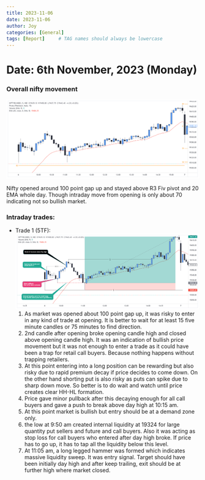 ```yaml
---
title: 2023-11-06
date: 2023-11-06
author: Joy
categories: [General]
tags: [Report]     # TAG names should always be lowercase
---
```


# Date: 6th November, 2023 (Monday)


### Overall nifty movement

![Overall trend](/images/06-11-2023/overall.png)

Nifty opened around 100 point gap up and stayed above R3 Fiv pivot and 20 EMA whole day. Though intraday move from opening is only about 70 indicating not so bullish market.

### Intraday trades:
* Trade 1 (5TF):
![5TF_long](/images/06-11-2023/5TF_long.png)
    1. As market was opened about 100 point gap up, it was risky to enter in any kind of trade at opening. It is better to wait for at least 15 five minute candles or 75 minutes to find direction.
    2. 2nd candle after opening broke opening candle high and closed above opening candle high. It was an indication of bullish price movement but it was not enough to enter a trade as it could have been a trap for retail call buyers. Because nothing happens without trapping retailers.
    3. At this point entering into a long position can be rewarding but also risky due to rapid premium decay if price decides to come down. On the other hand shorting put is also risky as puts can spike due to sharp down move. So better is to do wait and watch until price creates clear HH-HL formation.
    4. Price gave minor pullback after this decaying enough for all call buyers and gave a push to break above day high at 10:15 am.
    5. At this point market is bullish but entry should be at a demand zone only.
    6. the low at 9:50 am created internal liquidity at 19324 for large quantity put sellers and future and call buyers. Also it was acting as stop loss for call buyers who entered after day high broke. If price has to go up, it has to tap all the liquidity below this level.
    7. At 11:05 am, a long legged hammer was formed which indicates massive liquidity sweep. It was entry signal. Target should have been initially day high and after keep trailing, exit should be at further high where market closed. 



